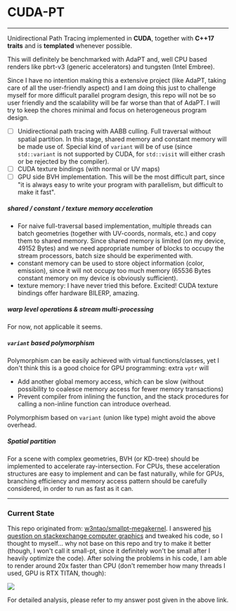 # CUDA-PT
---

Unidirectional Path Tracing implemented in **CUDA**, together with **C++17 traits** and is **templated** whenever possible.

This will definitely be benchmarked with AdaPT and, well CPU based renders like pbrt-v3 (generic accelerators) and tungsten (Intel Embree).

Since I have no intention making this a extensive project (like AdaPT, taking care of all the user-friendly aspect) and I am doing this just to challenge myself for more difficult parallel program design, this repo will not be so user friendly and the scalability will be far worse than that of AdaPT. I will try to keep the chores minimal and focus on heterogeneous program design. 
- [ ] Unidirectional path tracing with AABB culling. Full traversal without spatial partition. In this stage, shared memory and constant memory will be made use of. Special kind of `variant` will be of use (since `std::variant` is not supported by CUDA, for `std::visit` will either crash or be rejected by the compiler).
- [ ] CUDA texture bindings (with normal or UV maps)
- [ ] GPU side BVH implementation. This will be the most difficult part, since "it is always easy to write your program with parallelism, but difficult to make it fast".

##### shared / constant / texture memory acceleration

- For naive full-traversal based implementation, multiple threads can batch geometries (together with UV-coords, normals, etc.) and copy them to shared memory. Since shared memory is limited (on my device, 49152 Bytes) and we need appropriate number of blocks to occupy the stream processors, batch size should be experimented with.
- constant memory can be used to store object information (color, emission), since it will not occupy too much memory (65536 Bytes constant memory on my device is obviously sufficient).
- texture memory: I have never tried this before. Excited! CUDA texture bindings offer hardware BILERP, amazing.

##### warp level operations & stream multi-processing

For now, not applicable it seems.

##### `variant` based polymorphism

Polymorphism can be easily achieved with virtual functions/classes, yet I don't think this is a good choice for GPU programming: extra `vptr` will 

- Add another global memory access, which can be slow (without possibility to coalesce memory access for fewer memory transactions) 
- Prevent compiler from inlining the function, and the stack procedures for calling a non-inline function can introduce overhead.

Polymorphism based on `variant` (union like type) might avoid the above overhead.

##### Spatial partition

For a scene with complex geometries, BVH (or KD-tree) should be implemented to accelerate ray-intersection. For CPUs, these acceleration structures are easy to implement and can be fast naturally, while for GPUs, branching efficiency and memory access pattern should be carefully considered, in order to run as fast as it can.

---

### Current State

This repo originated from: [w3ntao/smallpt-megakernel](https://github.com/w3ntao/smallpt-megakernel). I answered [his question on stackexchange computer graphics](https://computergraphics.stackexchange.com/questions/14000/why-is-my-ray-tracer-not-accelerated-by-cuda/14003#14003) and tweaked his code, so I thought to myself... why not base on this repo and try to make it better (though, I won't call it small-pt, since it definitely won't be small after I heavily optimize the code). After solving the problems in his code, I am able to render around 20x faster than CPU (don't remember how many threads I used, GPU is RTX TITAN, though):

![](https://i.stack.imgur.com/j06DC.jpg)

For detailed analysis, please refer to my answer post given in the above link.